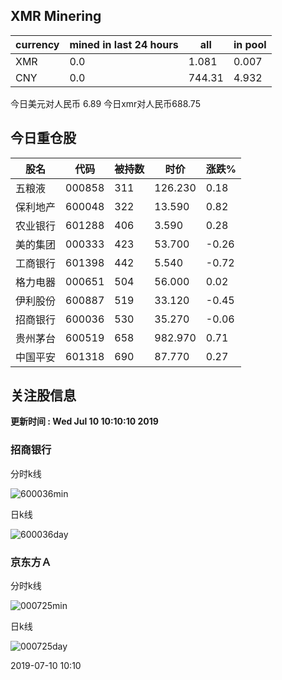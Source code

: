## XMR Minering

|currency|mined in last 24 hours|all|in pool|
|---|---|---|---|
|XMR|0.0|1.081|0.007|
|CNY|0.0|744.31|4.932|

今日美元对人民币 6.89	今日xmr对人民币688.75


## 今日重仓股 

|股名|代码|被持数|时价|涨跌%|
|---|---|---|---|---|
|五粮液|000858|311|126.230|0.18|
|保利地产|600048|322|13.590|0.82|
|农业银行|601288|406|3.590|0.28|
|美的集团|000333|423|53.700|-0.26|
|工商银行|601398|442|5.540|-0.72|
|格力电器|000651|504|56.000|0.02|
|伊利股份|600887|519|33.120|-0.45|
|招商银行|600036|530|35.270|-0.06|
|贵州茅台|600519|658|982.970|0.71|
|中国平安|601318|690|87.770|0.27|

## 关注股信息
**更新时间 : Wed Jul 10 10:10:10 2019**
### 招商银行 
分时k线

![600036min](http://image.sinajs.cn/newchart/min/n/sh600036.gif)

日k线

![600036day](http://image.sinajs.cn/newchart/daily/n/sh600036.gif)

### 京东方Ａ 
分时k线

![000725min](http://image.sinajs.cn/newchart/min/n/sz000725.gif)

日k线

![000725day](http://image.sinajs.cn/newchart/daily/n/sz000725.gif)

2019-07-10 10:10